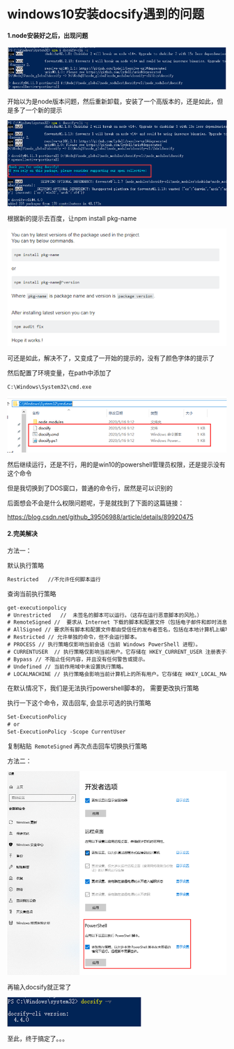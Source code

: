 # windows10安装docsify遇到的问题

#### 1.node安装好之后，出现问题

![image-20200516091429543](images/image-20200516091429543.png)

开始以为是node版本问题，然后重新卸载，安装了一个高版本的，还是如此，但是多了一个新的提示

![image-20200516091523072](images/image-20200516091523072.png)

根据新的提示去百度，让npm install pkg-name

![image-20200516091629803](images/image-20200516091629803.png)

可还是如此，解决不了，又变成了一开始的提示的，没有了颜色字体的提示了

然后配置了环境变量，在path中添加了

```html
C:\Windows\System32\cmd.exe
```

![image-20200516135229716](images/image-20200516135229716.png)

然后继续运行，还是不行，用的是win10的powershell管理员权限，还是提示没有这个命令

但是我切换到了DOS窗口，普通的命令行，居然是可以识别的

后面想会不会是什么权限问题呢，于是就找到了下面的这篇链接：

https://blog.csdn.net/github_39506988/article/details/89920475

#### 2.完美解决

方法一：

默认执行策略

```html
Restricted   //不允许任何脚本运行
```

查询当前执行策略

```html
get-executionpolicy
# Unrestricted   //  未签名的脚本可以运行。（这存在运行恶意脚本的风险。）
# RemoteSigned //  要求从 Internet 下载的脚本和配置文件（包括电子邮件和即时消息程序）具有受信任的发布者的数字签名
# AllSigned // 要求所有脚本和配置文件都由受信任的发布者签名，包括在本地计算机上编写的脚本
# Restricted // 允许单独的命令，但不会运行脚本。
# PROCESS // 执行策略仅影响当前会话（当前 Windows PowerShell 进程）。
# CURRENTUSER  // 执行策略仅影响当前用户。它存储在 HKEY_CURRENT_USER 注册表子项中。
# Bypass // 不阻止任何内容，并且没有任何警告或提示。
# Undefined // 当前作用域中未设置执行策略。
# LOCALMACHINE // 执行策略会影响当前计算机上的所有用户。它存储在 HKEY_LOCAL_MACHINE 注册表子项中。
```

在默认情况下，我们是无法执行powershell脚本的， 需要更改执行策略

执行一下这个命令，双击回车, 会显示可选的执行策略

```html
Set-ExecutionPolicy
# or
Set-ExecutionPolicy -Scope CurrentUser
```

复制粘贴` RemoteSigned` 再次点击回车切换执行策略

方法二：

![image-20200516135523892](images/image-20200516135523892.png)

再输入docsify就正常了

![image-20200516135555447](images/image-20200516135555447.png)

至此，终于搞定了。。。

